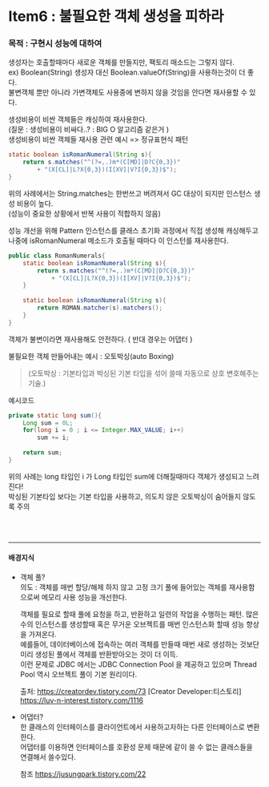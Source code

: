 # Item6 : 불필요한 객체 생성을 피하라

### 목적 : 구현시 성능에 대하여

생성자는 호출할때마다 새로운 객체를 만들지만, 팩토리 매소드는 그렇지 않다.  
ex) Boolean(String) 생성자 대신 Boolean.valueOf(String)을 사용하는것이 더 좋다.  
불변객체 뿐만 아니라 가변객체도 사용중에 변하지 않을 것임을 안다면 재사용할 수 있다.  

생성비용이 비싼 객체들은 캐싱하여 재사용한다.  
(질문 : 생성비용이 비싸다..? : BIG O 알고리즘 같은거 )  
생성비용이 비싼 객체들 재사용 관련 예시 => 정규표현식 패턴  
```java
static boolean isRomanNumeral(String s){
	return s.matches("^(?=,.)m*(C[MD]|D?C{0,3})" 
		+ "(X[CL]|L?X{0,3})(I[XV]|V?I{0,3})$");
}
```

위의 사례에서는 String.matches는 한번쓰고 버려져서 GC 대상이 되지만 인스턴스 생성 비용이 높다.  
(성능이 중요한 상황에서 반복 사용이 적합하지 않음)  

성능 개선을 위해 Pattern 인스턴스를 클래스 초기화 과정에서 직접 생성해 캐싱해두고  
나중에 isRomanNumeral 메소드가 호출될 때마다 이 인스턴를 재사용한다.  

```java
public class RomanNumerals{
	static boolean isRomanNumeral(String s){
		return s.matches("^(?=,.)m*(C[MD]|D?C{0,3})" 
			+ "(X[CL]|L?X{0,3})(I[XV]|V?I{0,3})$");
	}
	
	static boolean isRomanNumeral(String s){
		return ROMAN.matcher(s).matchers();
	}
}
```

객체가 불변이라면 재사용해도 안전하다. ( 반대 경우는 어댑터 )  

불필요한 객체 만들어내는 예시 : 오토박싱(auto Boxing)    
> (오토박싱 : 기본타입과 박싱된 기본 타입을 섞어 쓸때 자동으로 상호 변호해주는 기술.)

예시코드
```java
private static long sum(){
	Long sum = 0L;
	for(long i = 0 ; i <= Integer.MAX_VALUE; i++)
		sum += i;
	
	return sum;	
}
```
위의 사례는 long 타입인 i 가 Long 타입인 sum에 더해질때마다 객체가 생성되고 느려진다!  
박싱된 기본타입 보다는 기본 타입을 사용하고, 의도치 않은 오토박싱이 숨어들지 않도록 주의  

<br>
<br>

---------------
#### 배경지식
* 객체 풀?  
의도 : 객체를 매번 할당/해제 하지 않고 고정 크기 풀에 들어있는 객체를 재사용함으로써 메모리 사용 성능을 개선한다.

	객체를 필요로 할때 풀에 요청을 하고, 반환하고 일련의 작업을 수행하는 패턴.
	많은 수의 인스턴스를 생성할때 혹은 무거운 오브젝트를 매번 인스턴스화 할때 성능 향상을 가져온다.    
	예를들어, 데이터베이스에 접속하는 여러 객체를 만들때 매번 새로 생성하는 것보단 미리 생성된 풀에서 객체를 반환받아오는 것이 더 이득.    
	이런 문제로 JDBC 에서는 JDBC Connection Pool 을 제공하고 있으며 Thread Pool 역시 오브젝트 풀이 기본 원리이다.  

	출처: 
	https://creatordev.tistory.com/73 [Creator Developer:티스토리]  
	https://luv-n-interest.tistory.com/1116  

* 어댑터?  
	한 클래스의 인터페이스를 클라이언트에서 사용하고자하는 다른 인터페이스로 변환한다.  
	어댑터를 이용하면 인터페이스를 호환성 문제 때문에 같이 쓸 수 없는 클래스들을 연결해서 쓸수있다.  

	참조 https://jusungpark.tistory.com/22
